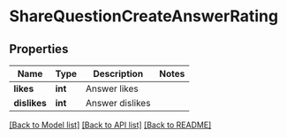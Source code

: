 # ShareQuestionCreateAnswerRating

## Properties
Name | Type | Description | Notes
------------ | ------------- | ------------- | -------------
**likes** | **int** | Answer likes | 
**dislikes** | **int** | Answer dislikes | 

[[Back to Model list]](../README.md#documentation-for-models) [[Back to API list]](../README.md#documentation-for-api-endpoints) [[Back to README]](../README.md)


